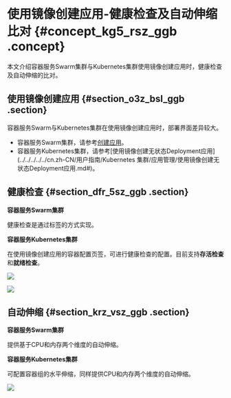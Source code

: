 # 使用镜像创建应用-健康检查及自动伸缩比对 {#concept_kg5_rsz_ggb .concept}

本文介绍容器服务Swarm集群与Kubernetes集群使用镜像创建应用时，健康检查及自动伸缩的比对。

## 使用镜像创建应用 {#section_o3z_bsl_ggb .section}

容器服务Swarm与Kubernetes集群在使用镜像创建应用时，部署界面差异较大。

-   容器服务Swarm集群，请参考[创建应用](../../../../../cn.zh-CN/用户指南/应用管理/创建应用.md#)。
-   容器服务Kubernetes集群，请参考[使用镜像创建无状态Deployment应用](../../../../../cn.zh-CN/用户指南/Kubernetes 集群/应用管理/使用镜像创建无状态Deployment应用.md#)。

## 健康检查 {#section_dfr_5sz_ggb .section}

**容器服务Swarm集群**

健康检查是通过标签的方式实现。

**容器服务Kubernetes集群**

在使用镜像创建应用的容器配置页签，可进行健康检查的配置。目前支持**存活检查**和**就绪检查**。

![](http://static-aliyun-doc.oss-cn-hangzhou.aliyuncs.com/assets/img/84654/154684311035542_zh-CN.png)

![](http://static-aliyun-doc.oss-cn-hangzhou.aliyuncs.com/assets/img/84654/154684311035543_zh-CN.png)

## 自动伸缩 {#section_krz_vsz_ggb .section}

**容器服务Swarm集群**

提供基于CPU和内存两个维度的自动伸缩。

**容器服务Kubernetes集群**

可配置容器组的水平伸缩，同样提供CPU和内存两个维度的自动伸缩。

![](http://static-aliyun-doc.oss-cn-hangzhou.aliyuncs.com/assets/img/84654/154684311135544_zh-CN.png)

